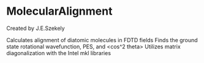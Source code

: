 MolecularAlignment
==================
Created by J.E.Szekely

Calculates alignment of diatomic molecules in FDTD fields
Finds the ground state rotational wavefunction, PES, and <cos^2 theta>
Utilizes matrix diagonalization with the Intel mkl libraries
